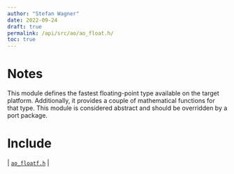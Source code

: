 ```yaml
---
author: "Stefan Wagner"
date: 2022-09-24
draft: true
permalink: /api/src/ao/ao_float.h/
toc: true
---
```


# Notes

This module defines the fastest floating-point type available on the target platform. Additionally, it provides a couple of mathematical functions for that type. This module is considered abstract and should be overridden by a port package.

# Include

| [`ao_floatf.h`](ao_floatf.h.md) |
